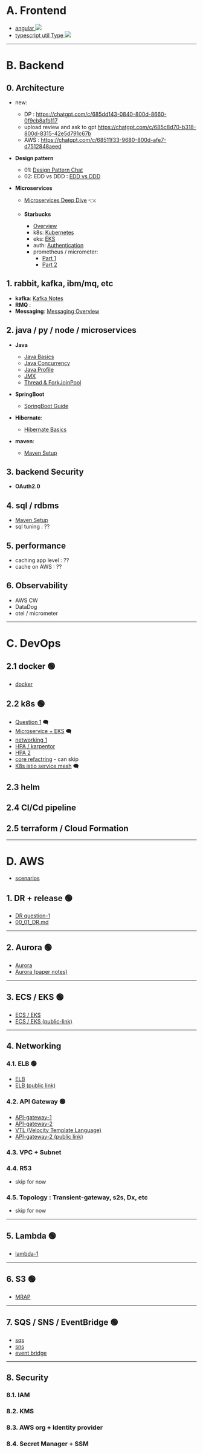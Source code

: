 # A. Frontend
- <a href="https://chat.deepseek.com/a/chat/s/cde1169c-f909-4927-a7c7-d3a3b38d5423" target="_blank"> angular <img src="https://img.shields.io/badge/View-ChatGPT_Conversation-blue?logo=openai&logoColor=white" /></a>
- <a href="https://chat.deepseek.com/a/chat/s/3c19b702-9118-49ed-9599-35975a1fbef5" target="_blank"> typescript util Type <img src="https://img.shields.io/badge/View-ChatGPT_Conversation-blue?logo=openai&logoColor=white" /></a>

---
# B. Backend

## 0. Architecture
- new:
  - DP : https://chatgpt.com/c/685dd143-0840-800d-8660-0f9cb8afb117
  - upload review and ask to gpt   https://chatgpt.com/c/685c8d70-b318-800d-8315-42e5d791c67b
  - AWS : https://chatgpt.com/c/68511f33-9680-800d-afe7-d7512848aeed
  
- **Design pattern**
    - 01: <a href="https://chat.deepseek.com/a/chat/s/81394dc5-20ff-45bb-8fc3-001520d7ef4f" target="_blank">Design Pattern Chat </a>
    - 02: EDD vs DDD : <a href="https://chat.deepseek.com/a/chat/s/065201f8-58cd-4064-ada2-c61075720515" target="_blank">EDD vs DDD</a>

- **Microservices**
    - <a href="https://chat.deepseek.com/a/chat/s/fd1a0ce0-8d75-4dfd-8db1-92a37a59257f" target="_blank">Microservices Deep Dive</a> :point_left::

    - **Starbucks**
        - <a href="https://chat.deepseek.com/a/chat/s/6e7456d4-cc1b-42be-ae19-c3ede730936f" target="_blank">Overview</a>
        - k8s: <a href="https://chat.deepseek.com/a/chat/s/7ad6e329-5ae5-4ae7-9d7c-e7fa955f4966" target="_blank">Kubernetes</a>
        - eks: <a href="https://chat.deepseek.com/a/chat/s/da139fc5-e06f-42e3-8419-a2c17a94a9cf" target="_blank">EKS</a>
        - auth: <a href="https://chat.deepseek.com/a/chat/s/1125c5bb-48e4-4aff-9e3e-4720011cfd45" target="_blank">Authentication</a>
        - prometheus / micrometer:
            - <a href="https://chat.deepseek.com/a/chat/s/5effe43a-7c05-433f-8df6-3326b6e311c6" target="_blank">Part 1</a>
            - <a href="https://chat.deepseek.com/a/chat/s/10950dfa-a361-4bb0-86d1-9e87b5de9db1" target="_blank">Part 2</a>

## 1. rabbit, kafka, ibm/mq, etc
- **kafka**: <a href="https://chat.deepseek.com/a/chat/s/135c1db5-d5c3-4cf3-8172-20d28b51e77d" target="_blank">Kafka Notes</a>
- **RMQ** :
- **Messaging**: <a href="https://chat.deepseek.com/a/chat/s/38ed83fb-e2ec-4f03-94f6-c4d5daea78d3" target="_blank">Messaging Overview</a>

## 2. java / py / node / microservices
- **Java**
    - <a href="https://chat.deepseek.com/a/chat/s/6346a9cc-7a8c-4aba-8de9-377c7723b468" target="_blank">Java Basics</a>
    - <a href="https://chat.deepseek.com/a/chat/s/ab56d698-a626-4c31-be40-1f19d55c2f25" target="_blank">Java Concurrency</a>
    - <a href="https://chat.deepseek.com/a/chat/s/22cbb9f6-690d-4231-b24e-1a98cb5d0a9c" target="_blank">Java Profile</a>
    - <a href="https://chat.deepseek.com/a/chat/s/54037123-7914-4b22-bc0e-04901c4c7c27" target="_blank">JMX</a>
    - <a href="https://chat.deepseek.com/a/chat/s/72fb223a-30f7-4d66-aab9-a6062959d6b9" target="_blank">Thread & ForkJoinPool</a>

- **SpringBoot**
    - <a href="https://chat.deepseek.com/a/chat/s/a959550c-7855-4b5b-b576-c759b780558d" target="_blank">SpringBoot Guide</a>

- **Hibernate**:
    - <a href="https://chat.deepseek.com/a/chat/s/8e1072c2-9522-4d97-8c6b-d6cdc8ef7c97" target="_blank">Hibernate Basics</a>

- **maven**:
    - <a href="https://chat.deepseek.com/a/chat/s/1d48393c-791e-4d20-9c28-c934ff151b15" target="_blank">Maven Setup</a>


## 3. backend Security
- **OAuth2.0**

## 4. sql / rdbms
- <a href="https://chatgpt.com/c/684f8fe5-c36c-800d-b8cd-f9e0b32887ce" target="_blank">Maven Setup</a>
- sql tuning : ??

## 5. performance
- caching app level : ??
- cache on AWS : ??

## 6. Observability
- AWS CW 
- DataDog
- otel / micrometer

---
# C. DevOps
## 2.1 docker  :green_circle:
- <a href="https://chat.deepseek.com/a/chat/s/91b5b6a2-4aa1-43bf-b594-21bab0c9549c " target="_blank">docker</a> 
## 2.2 k8s :green_circle:
- [Question 1](https://chat.deepseek.com/a/chat/s/82016b25-91dd-4e7a-9672-92979fe31339) 🗨️
- [Microservice + EKS](https://chat.deepseek.com/a/chat/s/da139fc5-e06f-42e3-8419-a2c17a94a9cf) 🗨️
- [networking 1](https://chatgpt.com/c/686384ec-e514-800d-8781-e6642abc8653)
- [HPA / karpentor ](https://chatgpt.com/c/68634112-d10c-800d-9754-4248f00e0ed3)
- [HPA 2 ](https://chat.deepseek.com/a/chat/s/00db1638-b5bc-4a70-a585-4a487e210a63)
- [core refactring](https://chatgpt.com/c/686393d8-85c8-800d-8e9f-dd2e8c32ff86) - can skip
- [K8s istio service mesh](https://chatgpt.com/c/68661f5f-42f8-800d-9b91-53b238d8b34c) 🗨️

## 2.3 helm

## 2.4 CI/Cd pipeline

## 2.5 terraform / Cloud Formation

---
# D. AWS

- <a href="https://chatgpt.com/c/68511f33-9680-800d-afe7-d7512848aeed" target="_blank">scenarios</a>

## 1. DR + release :green_circle:
- <a href="https://chat.deepseek.com/a/chat/s/6ae96d81-254a-4034-876a-5c367b97e66f" target="_blank">DR question-1</a>
- <a href="../10_Architecture/00_01_DR.md" target="_blank">00_01_DR.md</a>

---
## 2. Aurora :green_circle:
- <a href="https://chatgpt.com/c/684cc581-6c3c-800d-9a2f-dbfbe1e8a353" target="_blank">Aurora</a>
- <a href="https://chatgpt.com/c/684d3c4c-82d8-800d-92c3-4ca50e71d841" target="_blank">Aurora (paper notes)</a>

---
## 3. ECS / EKS :green_circle:
- <a href="https://chatgpt.com/c/684b7e2d-0224-800d-a691-d2d1be4a7233" target="_blank">ECS / EKS</a>
- <a href="https://chatgpt.com/share/684dcfe0-a214-800d-9d65-c5e79af9cc75" target="_blank">ECS / EKS (public-link)</a>

---
## 4. Networking

### 4.1. ELB :green_circle:
- <a href="https://chatgpt.com/c/684f8847-c760-800d-903c-d86c1ebdd8f6" target="_blank">ELB</a>
- <a href="https://chatgpt.com/share/684f88fe-12d0-800d-aa10-3669a29b5301" target="_blank">ELB (public link)</a>

### 4.2. API Gateway :green_circle:
- <a href="https://chatgpt.com/c/684f8889-3744-800d-9b8c-97f019931060" target="_blank">API-gateway-1</a>
- <a href="https://chatgpt.com/c/68508a49-ff44-800d-93db-08808f55ccd7" target="_blank">API-gateway-2</a>
- <a href="https://chatgpt.com/c/68506cfe-9d68-800d-b0a6-a2471d33e514" target="_blank">VTL (Velocity Template Language)</a>
- <a href="https://chatgpt.com/share/684f8917-1a9c-800d-8dc9-d3ecd05a0d39" target="_blank">API-gateway-2 (public link)</a>

### 4.3. VPC + Subnet 

### 4.4. R53 
- skip for now
### 4.5. Topology : Transient-gateway, s2s, Dx, etc
- skip for now

---
## 5. Lambda :green_circle:
- <a href="https://chatgpt.com/c/684e2c1f-e040-800d-b0a6-48e345a7b9f1" target="_blank">lambda-1</a>

---
## 6. S3 :green_circle:
- <a href="https://chatgpt.com/c/684e115a-1404-800d-8610-cc6600417f02" target="_blank">MRAP</a>

---
## 7. SQS / SNS / EventBridge :green_circle:
- <a href="https://chatgpt.com/c/684e7573-afb0-800d-ae9d-6fd4b32cffc8" target="_blank">sqs</a>
- <a href="https://chatgpt.com/c/684e7596-67a8-800d-b010-495371801137" target="_blank">sns</a>
- <a href="https://chatgpt.com/c/684e75a3-5c84-800d-8b7a-2be49b76fc83" target="_blank">event bridge</a>

---
## 8. Security

### 8.1. IAM

### 8.2. KMS

### 8.3. AWS org + Identity provider

### 8.4. Secret Manager + SSM

